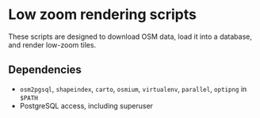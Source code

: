 # Low zoom rendering scripts

These scripts are designed to download OSM data, load it into a database, and render low-zoom tiles.

## Dependencies

- `osm2pgsql`, `shapeindex`, `carto`, `osmium`, `virtualenv`, `parallel`, `optipng` in `$PATH`
- PostgreSQL access, including superuser
